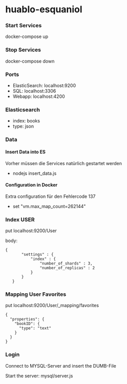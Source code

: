 # huablo-esquaniol

### Start Services

docker-compose up

### Stop Services

docker-compose down

### Ports

- ElasticSearch: localhost:9200
- SQL: localhost:3306
- Webapp: localhost:4200

### Elasticsearch

- index: books
- type: json

### Data

#### Insert Data into ES

Vorher müssen die Services natürlich gestartet werden
- nodejs insert_data.js

#### Configuration in Docker

Extra configuration für den Fehlercode 137

- set "vm.max_map_count=262144"


### Index USER

put localhost:9200/User

body:

```
{
       "settings" : {
           "index" : {
               "number_of_shards" : 3,
               "number_of_replicas" : 2
           }
       }
   }
   ```

### Mapping User Favorites

put localhost:9200/User/_mapping/favorites

```
{
  "properties": {
    "bookID": {
      "type": "text"
    }
  }
}
```

### Login

Connect to MYSQL-Server and insert the DUMB-File

Start the server: mysql/server.js
